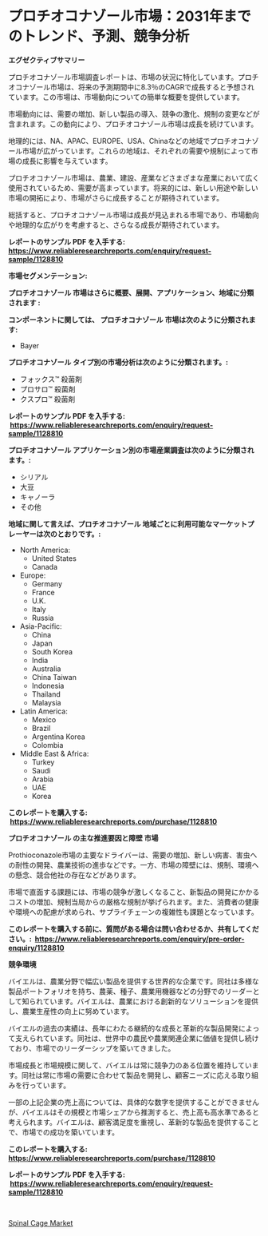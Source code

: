 <p><h1>プロチオコナゾール市場：2031年までのトレンド、予測、競争分析</h1></p><p><strong>エグゼクティブサマリー</strong></p>
<p><p>プロチオコナゾール市場調査レポートは、市場の状況に特化しています。プロチオコナゾール市場は、将来の予測期間中に8.3％のCAGRで成長すると予想されています。この市場は、市場動向についての簡単な概要を提供しています。</p><p>市場動向には、需要の増加、新しい製品の導入、競争の激化、規制の変更などが含まれます。この動向により、プロチオコナゾール市場は成長を続けています。</p><p>地理的には、NA、APAC、EUROPE、USA、Chinaなどの地域でプロチオコナゾール市場が広がっています。これらの地域は、それぞれの需要や規制によって市場の成長に影響を与えています。</p><p>プロチオコナゾール市場は、農業、建設、産業などさまざまな産業において広く使用されているため、需要が高まっています。将来的には、新しい用途や新しい市場の開拓により、市場がさらに成長することが期待されています。</p><p>総括すると、プロチオコナゾール市場は成長が見込まれる市場であり、市場動向や地理的な広がりを考慮すると、さらなる成長が期待されています。</p></p>
<p><strong>レポートのサンプル PDF を入手する: <a href="https://www.reliableresearchreports.com/enquiry/request-sample/1128810">https://www.reliableresearchreports.com/enquiry/request-sample/1128810</a></strong></p>
<p><strong>市場セグメンテーション:</strong></p>
<p><strong> プロチオコナゾール 市場はさらに概要、展開、アプリケーション、地域に分類されます :</strong></p>
<p><strong>コンポーネントに関しては、 プロチオコナゾール 市場は次のように分類されます: &nbsp;</strong></p>
<p><ul><li>Bayer</li></ul></p>
<p><strong> プロチオコナゾール タイプ別の市場分析は次のように分類されます。:</strong></p>
<p><ul><li>フォックス™ 殺菌剤</li><li>プロサロ™ 殺菌剤</li><li>クスプロ™ 殺菌剤</li></ul></p>
<p><strong>レポートのサンプル PDF を入手する: &nbsp;<a href="https://www.reliableresearchreports.com/enquiry/request-sample/1128810">https://www.reliableresearchreports.com/enquiry/request-sample/1128810</a></strong></p>
<p><strong> プロチオコナゾール アプリケーション別の市場産業調査は次のように分類されます。:</strong></p>
<p><ul><li>シリアル</li><li>大豆</li><li>キャノーラ</li><li>その他</li></ul></p>
<p><strong>地域に関して言えば、プロチオコナゾール 地域ごとに利用可能なマーケットプレーヤーは次のとおりです。:</strong></p>
<p><ul>
    <li>
        North America:
        <ul>
            <li>United States</li>
            <li>Canada</li>
        </ul>
    </li>
    <li>
        Europe:
        <ul>
            <li>Germany</li>
            <li>France</li>
            <li>U.K.</li>
            <li>Italy</li>
            <li>Russia</li>
        </ul>
    </li>
    <li>
        Asia-Pacific:
        <ul>
            <li>China</li>
            <li>Japan</li>
            <li>South Korea</li>
            <li>India</li>
            <li>Australia</li>
            <li>China Taiwan</li>
            <li>Indonesia</li>
            <li>Thailand</li>
            <li>Malaysia</li>
        </ul>
    </li>
    <li>
        Latin America:
        <ul>
            <li>Mexico</li>
            <li>Brazil</li>
            <li>Argentina Korea</li>
            <li>Colombia</li>
        </ul>
    </li>
    <li>
        Middle East & Africa:
        <ul>
            <li>Turkey</li>
            <li>Saudi</li>
            <li>Arabia</li>
            <li>UAE</li>
            <li>Korea</li>
        </ul>
    </li>
    </ul></p>
<p><strong>このレポートを購入する: &nbsp;<a href="https://www.reliableresearchreports.com/purchase/1128810">https://www.reliableresearchreports.com/purchase/1128810</a></strong></p>
<p><strong>プロチオコナゾール の主な推進要因と障壁 市場</strong></p>
<p><p>Prothioconazole市場の主要なドライバーは、需要の増加、新しい病害、害虫への耐性の開発、農業技術の進歩などです。一方、市場の障壁には、規制、環境への懸念、競合他社の存在などがあります。</p><p>市場で直面する課題には、市場の競争が激しくなること、新製品の開発にかかるコストの増加、規制当局からの厳格な規制が挙げられます。また、消費者の健康や環境への配慮が求められ、サプライチェーンの複雑性も課題となっています。</p></p>
<p><strong>このレポートを購入する前に、質問がある場合は問い合わせるか、共有してください。:&nbsp; <a href="https://www.reliableresearchreports.com/enquiry/pre-order-enquiry/1128810">https://www.reliableresearchreports.com/enquiry/pre-order-enquiry/1128810</a></strong></p>
<p><strong>競争環境</strong></p>
<p><p>バイエルは、農業分野で幅広い製品を提供する世界的な企業です。同社は多様な製品ポートフォリオを持ち、農薬、種子、農業用機器などの分野でのリーダーとして知られています。バイエルは、農業における創新的なソリューションを提供し、農業生産性の向上に努めています。</p><p>バイエルの過去の実績は、長年にわたる継続的な成長と革新的な製品開発によって支えられています。同社は、世界中の農民や農業関連企業に価値を提供し続けており、市場でのリーダーシップを築いてきました。</p><p>市場成長と市場規模に関して、バイエルは常に競争力のある位置を維持しています。同社は常に市場の需要に合わせて製品を開発し、顧客ニーズに応える取り組みを行っています。</p><p>一部の上記企業の売上高については、具体的な数字を提供することができませんが、バイエルはその規模と市場シェアから推測すると、売上高も高水準であると考えられます。バイエルは、顧客満足度を重視し、革新的な製品を提供することで、市場での成功を築いています。</p></p>
<p><strong>このレポートを購入する: &nbsp; <a href="https://www.reliableresearchreports.com/purchase/1128810">https://www.reliableresearchreports.com/purchase/1128810</a></strong></p>
<p><strong>レポートのサンプル PDF を入手する: &nbsp;<a href="https://www.reliableresearchreports.com/enquiry/request-sample/1128810">https://www.reliableresearchreports.com/enquiry/request-sample/1128810</a></strong><strong></strong></p>
<p>&nbsp;</p>
<p><p><a href="https://circular-yam-9b9.notion.site/Global-Spinal-Cage-Market-by-Types-Applications-and-Major-Players-with-Regional-Growth-Rate-Analy-995e7d692f58464aa41ae86b07747057">Spinal Cage Market</a></p></p>